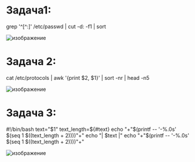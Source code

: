 # Задача1:
grep '^[^:]' /etc/passwd | cut -d: -f1 | sort

![изображение](https://github.com/user-attachments/assets/5b65586e-c155-40fd-8559-111ee92509fc)


# Задача 2:
cat /etc/protocols | awk '{print $2, $1}' | sort -nr | head -n5

![изображение](https://github.com/user-attachments/assets/ffe2388b-8ff5-4af2-9e06-bad6e960dff7)

# Задача 3:

#!/bin/bash
text="$1"
text_length=${#text}
echo "+"$(printf -- '-%.0s' $(seq 1 $((text_length + 2))))"+"
echo "| $text |"
echo "+"$(printf -- '-%.0s' $(seq 1 $((text_length + 2))))"+"

![изображение](https://github.com/user-attachments/assets/f47e79d5-866d-4e38-90e6-03529f084104)

